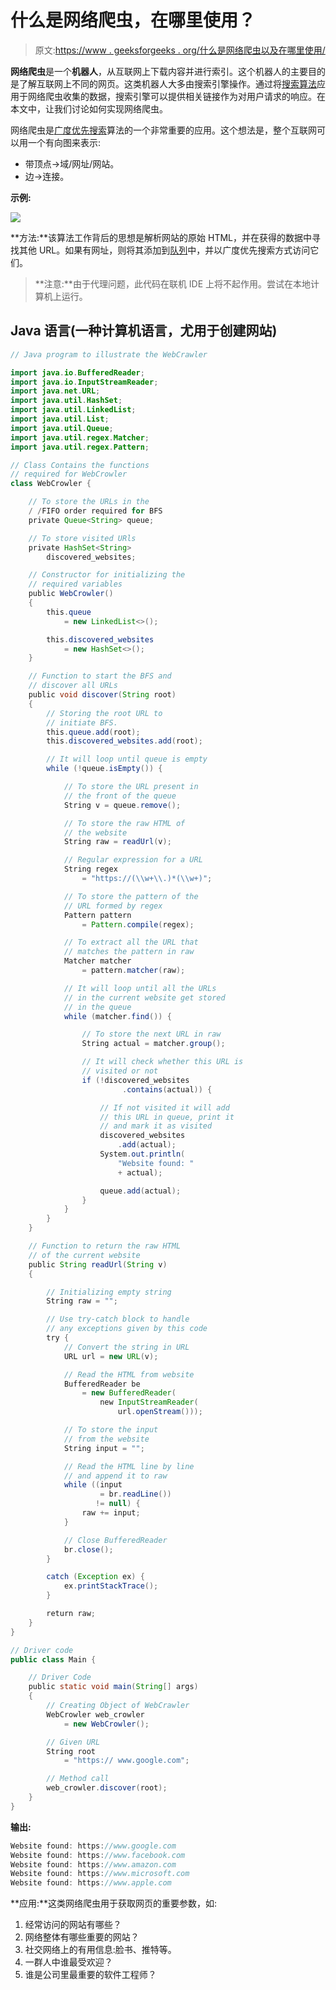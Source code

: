 # 什么是网络爬虫，在哪里使用？

> 原文:[https://www . geeksforgeeks . org/什么是网络爬虫以及在哪里使用/](https://www.geeksforgeeks.org/what-is-a-webcrawler-and-where-is-it-used/)

**网络爬虫**是一个**机器人**，从互联网上下载内容并进行索引。这个机器人的主要目的是了解互联网上不同的网页。这类机器人大多由搜索引擎操作。通过将[搜索算法](https://www.geeksforgeeks.org/searching-algorithms/)应用于网络爬虫收集的数据，搜索引擎可以提供相关链接作为对用户请求的响应。在本文中，让我们讨论如何实现网络爬虫。

网络爬虫是[广度优先搜索](https://www.geeksforgeeks.org/breadth-first-search-or-bfs-for-a-graph/)算法的一个非常重要的应用。这个想法是，整个互联网可以用一个有向图来表示:

*   带顶点->域/网址/网站。
*   边->连接。

**示例:**

![](img/baf808dcd460e2777e956fc619f71617.png)

**方法:**该算法工作背后的思想是解析网站的原始 HTML，并在获得的数据中寻找其他 URL。如果有网址，则将其添加到[队列](https://www.geeksforgeeks.org/queue-data-structure/)中，并以广度优先搜索方式访问它们。

> **注意:**由于代理问题，此代码在联机 IDE 上将不起作用。尝试在本地计算机上运行。

## Java 语言(一种计算机语言，尤用于创建网站)

```java
// Java program to illustrate the WebCrawler

import java.io.BufferedReader;
import java.io.InputStreamReader;
import java.net.URL;
import java.util.HashSet;
import java.util.LinkedList;
import java.util.List;
import java.util.Queue;
import java.util.regex.Matcher;
import java.util.regex.Pattern;

// Class Contains the functions
// required for WebCrowler
class WebCrowler {

    // To store the URLs in the
    / /FIFO order required for BFS
    private Queue<String> queue;

    // To store visited URls
    private HashSet<String>
        discovered_websites;

    // Constructor for initializing the
    // required variables
    public WebCrowler()
    {
        this.queue
            = new LinkedList<>();

        this.discovered_websites
            = new HashSet<>();
    }

    // Function to start the BFS and
    // discover all URLs
    public void discover(String root)
    {
        // Storing the root URL to
        // initiate BFS.
        this.queue.add(root);
        this.discovered_websites.add(root);

        // It will loop until queue is empty
        while (!queue.isEmpty()) {

            // To store the URL present in
            // the front of the queue
            String v = queue.remove();

            // To store the raw HTML of
            // the website
            String raw = readUrl(v);

            // Regular expression for a URL
            String regex
                = "https://(\\w+\\.)*(\\w+)";

            // To store the pattern of the
            // URL formed by regex
            Pattern pattern
                = Pattern.compile(regex);

            // To extract all the URL that
            // matches the pattern in raw
            Matcher matcher
                = pattern.matcher(raw);

            // It will loop until all the URLs
            // in the current website get stored
            // in the queue
            while (matcher.find()) {

                // To store the next URL in raw
                String actual = matcher.group();

                // It will check whether this URL is
                // visited or not
                if (!discovered_websites
                         .contains(actual)) {

                    // If not visited it will add
                    // this URL in queue, print it
                    // and mark it as visited
                    discovered_websites
                        .add(actual);
                    System.out.println(
                        "Website found: "
                        + actual);

                    queue.add(actual);
                }
            }
        }
    }

    // Function to return the raw HTML
    // of the current website
    public String readUrl(String v)
    {

        // Initializing empty string
        String raw = "";

        // Use try-catch block to handle
        // any exceptions given by this code
        try {
            // Convert the string in URL
            URL url = new URL(v);

            // Read the HTML from website
            BufferedReader be
                = new BufferedReader(
                    new InputStreamReader(
                        url.openStream()));

            // To store the input
            // from the website
            String input = "";

            // Read the HTML line by line
            // and append it to raw
            while ((input
                    = br.readLine())
                   != null) {
                raw += input;
            }

            // Close BufferedReader
            br.close();
        }

        catch (Exception ex) {
            ex.printStackTrace();
        }

        return raw;
    }
}

// Driver code
public class Main {

    // Driver Code
    public static void main(String[] args)
    {
        // Creating Object of WebCrawler
        WebCrowler web_crowler
            = new WebCrowler();

        // Given URL
        String root
            = "https:// www.google.com";

        // Method call
        web_crowler.discover(root);
    }
}
```

**输出:**

```java
Website found: https://www.google.com
Website found: https://www.facebook.com
Website found: https://www.amazon.com
Website found: https://www.microsoft.com
Website found: https://www.apple.com
```

**应用:**这类网络爬虫用于获取网页的重要参数，如:

1.  经常访问的网站有哪些？
2.  网络整体有哪些重要的网站？
3.  社交网络上的有用信息:脸书、推特等。
4.  一群人中谁最受欢迎？
5.  谁是公司里最重要的软件工程师？